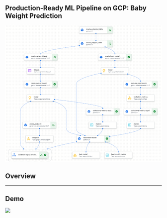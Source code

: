 Production-Ready ML Pipeline on GCP: Baby Weight Prediction
----

![](img/Full_Pipeline.png)
## Overview
---------------------


## Demo
![](img/demo.gif)
